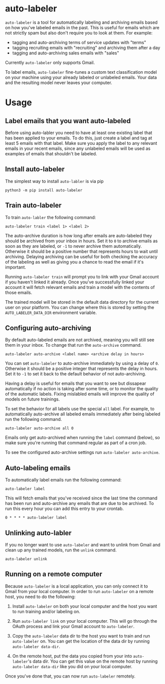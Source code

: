 # auto-labeler

`auto-labeler` is a tool for automatically labeling and archiving emails based on how you've
labeled emails in the past. This is useful for emails which are not strictly spam but also
don't require you to look at them. For example:

- tagging and auto-archiving terms of service updates with "terms"
- tagging recruiting emails with "recruiting" and archiving them after a day
- tagging and auto-archiving sales emails with "sales"

Currently `auto-labeler` only supports Gmail.

To label emails, `auto-labeler` fine-tunes a custom text classification model on your machine
using your already labeled or unlabeled emails. Your data and the resulting model never leaves
your computer.

# Usage

## Label emails that you want auto-labeled

Before using auto-labler you need to have at least one existing label that has been applied to
your emails. To do this, just create a label and tag at least 5 emails with that label. Make
sure you apply the label to any relevant emails in your recent emails, since any unlabeled emails
will be used as examples of emails that shouldn't be labeled.

## Install auto-labeler

The simplest way to install `auto-labler` is via pip

```
python3 -m pip install auto-labeler
```

## Train auto-labeler

To train `auto-labler` the following command:

```
auto-labeler train <label 1> <label 2>
```

The auto-archive duration is how long after emails are auto-labeled they should be archived from
your inbox in hours. Set it to `0` to archive emails as soon as they are labeled, or `-1` to never
archive them automatically. Otherwise it should be a positive number that represents hours to wait
until archiving. Delaying archiving can be useful for both checking the accuracy of the labeling
as well as giving you a chance to read the email if it's important.

Running `auto-labeler train` will prompt you to link with your Gmail account if you haven't linked
it already. Once you've successfully linked your account it will fetch relevant emails and train a
model with the contents of those emails.

The trained model will be stored in the default data directory for the current user on your platform.
You can change where this is stored by setting the `AUTO_LABELER_DATA_DIR` environment variable.

## Configuring auto-archiving

By default auto-labeled emails are not archived, meaning you will still see them in your inbox. To
change that run the `auto-archive` command.

```
auto-labeler auto-archive <label name> <archive delay in hours>
```

You can set `auto-labeler` to auto-archive immediately by using a delay of `0`. Otherwise it should
be a positive integer that represents the delay in hours. Set it to `-1` to set it back to the
default behavior of not auto-archiving.

Having a delay is useful for emails that you want to see but dissapear automatically if no action
is taking after some time, or to monitor the quality of the automatic labels. Fixing mislabled emails
will improve the quality of models on future trainings.

To set the behavior for all labels use the special `all` label. For example, to automatically
auto-archive all labeled emails immediately after being labeled run the following command.

```
auto-labeler auto-archive all 0
```

Emails only get auto-archived when running the `label` command (below), so make sure you're running
that command regular as part of a cron job.

To see the configured auto-archive settings run `auto-labeler auto-archive`.

## Auto-labeling emails

To automatically label emails run the following command:

```
auto-labeler label
```

This will fetch emails that you've received since the last time the command has been run and
auto-archive any emails that are due to be archived. To run this every hour you can add this
entry to your crontab.

```
0 * * * * auto-labeler label
```

## Unlinking auto-labler

If you no longer want to use `auto-labeler` and want to unlink from Gmail and clean up any
trained models, run the `unlink` command.

```
auto-labeler unlink
```

## Running on a remote computer

Because `auto-labeler` is a local application, you can only connect it to Gmail from your local
computer. In order to run `auto-labeler` on a remote host, you need to do the following:

1. Install `auto-labeler` on both your local computer and the host you want to run training
and/or labeling on.

2. Run `auto-labeler link` on your local computer. This will go through the OAuth process and
link your Gmail account to `auto-labeler`.

3. Copy the `auto-labeler` data dir to the host you want to train and run `auto-labeler` on. You
can get the location of the data dir by running `auto-labeler data-dir`.

4. On the remote host, put the data you copied from your into `auto-labeler`'s data dir. You can
get this value on the remote host by running `auto-labeler data-dir` like you did on your local
computer.

Once you've done that, you can now run `auto-labeler` remotely.
